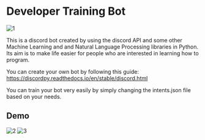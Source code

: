 # Developer Training Bot

![1](https://user-images.githubusercontent.com/78569367/178158019-e1f5bb27-078b-4b82-9bd2-554971e2ee25.JPG)

This is a discord bot created by using the discord API and some other Machine Learning and and Natural Language Processing libraries in Python. Its aim is to make
life easier for people who are interested in learning how to program.

You can create your own bot by following this guide: https://discordpy.readthedocs.io/en/stable/discord.html

You can train your bot very easily by simply changing the intents.json file based on your needs.

## Demo
![2](https://user-images.githubusercontent.com/78569367/178158024-e83a7566-cc5b-4491-b924-3adffa91ca6a.JPG)
![3](https://user-images.githubusercontent.com/78569367/178158026-679dd432-53ea-478f-8075-1b1a19e65666.JPG)
